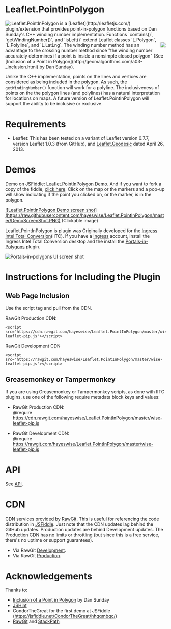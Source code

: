 # Leaflet.PointInPolygon
<img align="left" src="https://github.com/hayeswise/Leaflet.PointInPolygon/blob/master/PiPwn-logo.png?raw=true">
Leaflet.PointInPolygon is a [Leaflet](http://leafletjs.com/) plugin/extension that provides point-in-polygon functions 
based on Dan Sunday's C++ winding number implementation. Functions `contains()`, `getWindingNumber()`, and `isLeft()` extend
Leaflet classes `L.Polygon`, `L.Polyline`, and `L.LatLng`.
<a href="http://leafletjs.com/"><img align="right" src="https://s3.amazonaws.com/uploads.uservoice.com/logo/design_setting/94572/original/leaflet-logo.png?1329832491"></a>
The winding number method has an advantage to the crossing number method since 
"the winding number accurately determines if a point is inside a nonsimple closed polygon" 
(See [Inclusion of a Point in Polygon](http://geomalgorithms.com/a03-_inclusion.html) by Dan Sunday).

Unlike the C++ implementation,
points on the lines and vertices are considered as being included in the polygon.  As such, the `getWindingNumber()` function will
work for a polyline. The inclusiveness of points on the the polygon lines (and polylines) has a natural interpretation for 
locations on maps.  A future version of Leaflet.PointInPolygon will support the ability to be inclusive or exclusive.

# Requirements
* Leaflet:  This has been tested on a variant of Leaflet version 0.7.7, version Leaflet 1.0.3 (from GitHub), and [Leaflet.Geodesic](https://github.com/Fragger/Leaflet.Geodesic) dated April 26, 2013.

# Demos
Demo on JSFiddle: [Leaflet.PointInPolygon Demo](https://jsfiddle.net/hayeswise/bh2wuve8/embedded/result,html,js,css).  And if you want to fork a copy of the fiddle, [click here](https://jsfiddle.net/hayeswise/bh2wuve8/). Click on the map or the markers and a pop-up will show indicating if the point you clicked on, or the marker, is in the polygon.

[![Leaflet.PointInPolygon Demo screen shot] (https://raw.githubusercontent.com/hayeswise/Leaflet.PointInPolygon/master/DemoScreenShot.PNG)](https://jsfiddle.net/hayeswise/bh2wuve8/embedded/result,html,js,css) (Clickable image)

Leaflet.PointInPolygon is plugin was Originally developed for the [Ingress Intel Total Conversion](https://iitc.me/)(IITC). 
If you have a [Ingress](https://ingress.com/) account, install the Ingress Intel Total Conversion desktop and 
the install the [Portals-in-Polygons](https://github.com/hayeswise/iitc-portalsinpolygons) plugin.

![Portals-in-polygons UI screen shot](https://github.com/hayeswise/iitc-portalsinpolygons/blob/master/docs/portals-in-polygons-ui.png?raw=true)

# Instructions for Including the Plugin

## Web Page Inclusion
Use the script tag and pull from the CDN.

RawGit Production CDN:
```
<script src="https://cdn.rawgit.com/hayeswise/Leaflet.PointInPolygon/master/wise-leaflet-pip.js"></script>
```
RawGit Development CDN
```
<script src="https://rawgit.com/hayeswise/Leaflet.PointInPolygon/master/wise-leaflet-pip.js"></script>
```
## Greasemonkey or Tampermonkey

If you are using Greasemonkey or Tampermonkey scripts, as done with IITC plugins, use one of the following require metadata block keys and values:

* RawGit Production CDN:<br>
  @require        https://cdn.rawgit.com/hayeswise/Leaflet.PointInPolygon/master/wise-leaflet-pip.js

* RawGit Development CDN:<br>
  @require        https://rawgit.com/hayeswise/Leaflet.PointInPolygon/master/wise-leaflet-pip.js

# API
See [API](https://github.com/hayeswise/Leaflet.PointInPolygon/blob/master/wise-leaflet-pip.md).

# CDN
CDN services provided by [RawGit](http://rawgit.com/).  This is useful for referencing the code distribution in [JSFiddle](https://jsfiddle.net).  Just note that the CDN updates lag behind the GitHub updates.  Production updates are behind Development updates. The Production CDN has no limits or throttling (but since this is a free service, there's no uptime or support guarantees).
* Via RawGit [Development](https://rawgit.com/hayeswise/Leaflet.PointInPolygon/master/wise-leaflet-pip.js).
* Via RawGit [Production](https://cdn.rawgit.com/hayeswise/Leaflet.PointInPolygon/master/wise-leaflet-pip.js).

# Acknowledgements
Thanks to:
* [Inclusion of a Point in Polygon](http://geomalgorithms.com/a03-_inclusion.html) by Dan Sunday
* [JSHint](http://jshint.com/)
* CondorTheGreat for the first demo at JSFiddle (https://jsfiddle.net/CondorTheGreat/hhqqmbqc/)
* [RawGit](https://rawgit.com/) and [StackPath](https://www.stackpath.com/)
